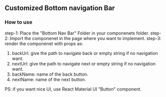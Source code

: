 ## Customized Bottom navigation Bar
### How to use
step-1: Place the "Bottom Nav Bar" Folder in your componenets folder.
step-2: Import the componenet in the page where you want to implement.
step-3: render the componenet with props as:
1. backUrl: give the path to navigate back or empty string if no navigation want.
2. nextUrl: give the path to navigate next or empty string if no navigation want.
3. backName: name of the back button.
4. nextName: name of the next button.

PS: if you want nice UI, use React Material UI "Button" component.